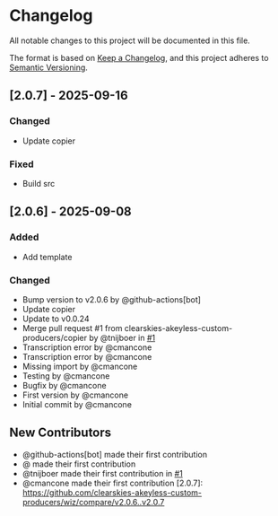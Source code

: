 # Changelog

All notable changes to this project will be documented in this file.

The format is based on [Keep a Changelog](https://keepachangelog.com/en/1.0.0/),
and this project adheres to [Semantic Versioning](https://semver.org/spec/v2.0.0.html).

## [2.0.7] - 2025-09-16

### Changed
- Update copier

### Fixed
- Build src

## [2.0.6] - 2025-09-08

### Added
- Add template

### Changed
- Bump version to v2.0.6 by @github-actions[bot]
- Update copier
- Update to v0.0.24
- Merge pull request #1 from clearskies-akeyless-custom-producers/copier by @tnijboer in [#1](https://github.com/clearskies-akeyless-custom-producers/wiz/pull/1)
- Transcription error by @cmancone
- Transcription error by @cmancone
- Missing import by @cmancone
- Testing by @cmancone
- Bugfix by @cmancone
- First version by @cmancone
- Initial commit by @cmancone

## New Contributors
* @github-actions[bot] made their first contribution
* @ made their first contribution
* @tnijboer made their first contribution in [#1](https://github.com/clearskies-akeyless-custom-producers/wiz/pull/1)
* @cmancone made their first contribution
[2.0.7]: https://github.com/clearskies-akeyless-custom-producers/wiz/compare/v2.0.6..v2.0.7

<!-- generated by git-cliff -->

